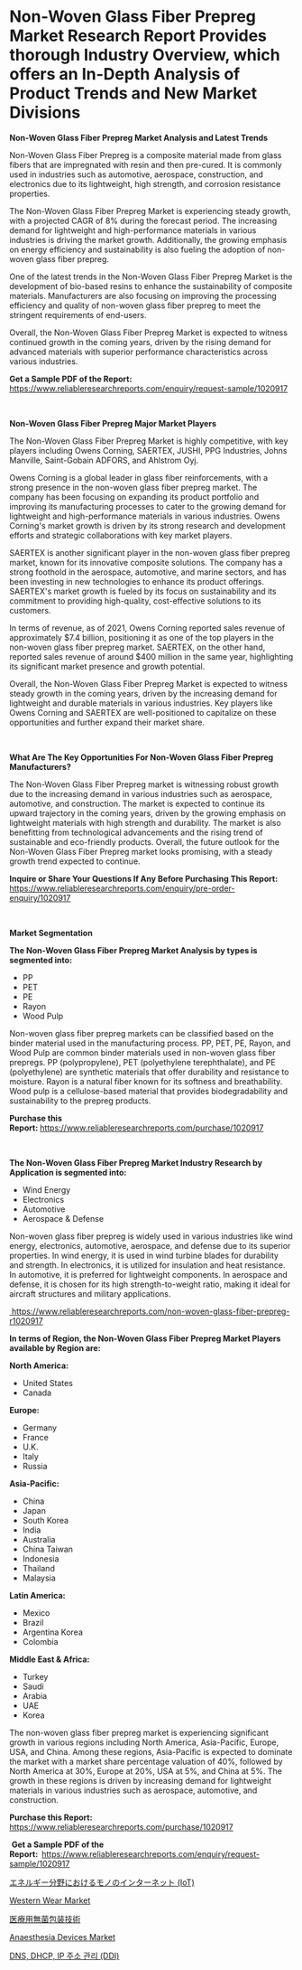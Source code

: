 <p><h1>Non-Woven Glass Fiber Prepreg Market Research Report Provides thorough Industry Overview, which offers an In-Depth Analysis of Product Trends and New Market Divisions</h1></p><p><strong>Non-Woven Glass Fiber Prepreg Market Analysis and Latest Trends</strong></p>
<p><p>Non-Woven Glass Fiber Prepreg is a composite material made from glass fibers that are impregnated with resin and then pre-cured. It is commonly used in industries such as automotive, aerospace, construction, and electronics due to its lightweight, high strength, and corrosion resistance properties.</p><p>The Non-Woven Glass Fiber Prepreg Market is experiencing steady growth, with a projected CAGR of 8% during the forecast period. The increasing demand for lightweight and high-performance materials in various industries is driving the market growth. Additionally, the growing emphasis on energy efficiency and sustainability is also fueling the adoption of non-woven glass fiber prepreg.</p><p>One of the latest trends in the Non-Woven Glass Fiber Prepreg Market is the development of bio-based resins to enhance the sustainability of composite materials. Manufacturers are also focusing on improving the processing efficiency and quality of non-woven glass fiber prepreg to meet the stringent requirements of end-users.</p><p>Overall, the Non-Woven Glass Fiber Prepreg Market is expected to witness continued growth in the coming years, driven by the rising demand for advanced materials with superior performance characteristics across various industries.</p></p>
<p><strong>Get a Sample PDF of the Report:&nbsp;</strong> <a href="https://www.reliableresearchreports.com/enquiry/request-sample/1020917">https://www.reliableresearchreports.com/enquiry/request-sample/1020917</a></p>
<p>&nbsp;</p>
<p><strong>Non-Woven Glass Fiber Prepreg Major Market Players</strong></p>
<p><p>The Non-Woven Glass Fiber Prepreg Market is highly competitive, with key players including Owens Corning, SAERTEX, JUSHI, PPG Industries, Johns Manville, Saint-Gobain ADFORS, and Ahlstrom Oyj.</p><p>Owens Corning is a global leader in glass fiber reinforcements, with a strong presence in the non-woven glass fiber prepreg market. The company has been focusing on expanding its product portfolio and improving its manufacturing processes to cater to the growing demand for lightweight and high-performance materials in various industries. Owens Corning's market growth is driven by its strong research and development efforts and strategic collaborations with key market players.</p><p>SAERTEX is another significant player in the non-woven glass fiber prepreg market, known for its innovative composite solutions. The company has a strong foothold in the aerospace, automotive, and marine sectors, and has been investing in new technologies to enhance its product offerings. SAERTEX's market growth is fueled by its focus on sustainability and its commitment to providing high-quality, cost-effective solutions to its customers.</p><p>In terms of revenue, as of 2021, Owens Corning reported sales revenue of approximately $7.4 billion, positioning it as one of the top players in the non-woven glass fiber prepreg market. SAERTEX, on the other hand, reported sales revenue of around $400 million in the same year, highlighting its significant market presence and growth potential.</p><p>Overall, the Non-Woven Glass Fiber Prepreg Market is expected to witness steady growth in the coming years, driven by the increasing demand for lightweight and durable materials in various industries. Key players like Owens Corning and SAERTEX are well-positioned to capitalize on these opportunities and further expand their market share.</p></p>
<p>&nbsp;</p>
<p><strong>What Are The Key Opportunities For Non-Woven Glass Fiber Prepreg Manufacturers?</strong></p>
<p><p>The Non-Woven Glass Fiber Prepreg market is witnessing robust growth due to the increasing demand in various industries such as aerospace, automotive, and construction. The market is expected to continue its upward trajectory in the coming years, driven by the growing emphasis on lightweight materials with high strength and durability. The market is also benefitting from technological advancements and the rising trend of sustainable and eco-friendly products. Overall, the future outlook for the Non-Woven Glass Fiber Prepreg market looks promising, with a steady growth trend expected to continue.</p></p>
<p><strong>Inquire or Share Your Questions If Any Before Purchasing This Report:</strong> <a href="https://www.reliableresearchreports.com/enquiry/pre-order-enquiry/1020917">https://www.reliableresearchreports.com/enquiry/pre-order-enquiry/1020917</a></p>
<p>&nbsp;</p>
<p><strong>Market Segmentation</strong></p>
<p><strong>The Non-Woven Glass Fiber Prepreg Market Analysis by types is segmented into:</strong></p>
<p><ul><li>PP</li><li>PET</li><li>PE</li><li>Rayon</li><li>Wood Pulp</li></ul></p>
<p><p>Non-woven glass fiber prepreg markets can be classified based on the binder material used in the manufacturing process. PP, PET, PE, Rayon, and Wood Pulp are common binder materials used in non-woven glass fiber prepregs. PP (polypropylene), PET (polyethylene terephthalate), and PE (polyethylene) are synthetic materials that offer durability and resistance to moisture. Rayon is a natural fiber known for its softness and breathability. Wood pulp is a cellulose-based material that provides biodegradability and sustainability to the prepreg products.</p></p>
<p><strong>Purchase this Report:&nbsp;</strong><a href="https://www.reliableresearchreports.com/purchase/1020917">https://www.reliableresearchreports.com/purchase/1020917</a></p>
<p>&nbsp;</p>
<p><strong>The Non-Woven Glass Fiber Prepreg Market Industry Research by Application is segmented into:</strong></p>
<p><ul><li>Wind Energy</li><li>Electronics</li><li>Automotive</li><li>Aerospace & Defense</li></ul></p>
<p><p>Non-woven glass fiber prepreg is widely used in various industries like wind energy, electronics, automotive, aerospace, and defense due to its superior properties. In wind energy, it is used in wind turbine blades for durability and strength. In electronics, it is utilized for insulation and heat resistance. In automotive, it is preferred for lightweight components. In aerospace and defense, it is chosen for its high strength-to-weight ratio, making it ideal for aircraft structures and military applications.</p></p>
<p><a href="https://www.reliableresearchreports.com/non-woven-glass-fiber-prepreg-r1020917">&nbsp;https://www.reliableresearchreports.com/non-woven-glass-fiber-prepreg-r1020917</a></p>
<p><strong>In terms of Region, the Non-Woven Glass Fiber Prepreg Market Players available by Region are:</strong></p>
<p>
    <p> <strong> North America: </strong>
        <ul>
            <li>United States</li>
            <li>Canada</li>
        </ul>
        </p> 
    <p> <strong> Europe: </strong>
        <ul>
            <li>Germany</li>
            <li>France</li>
            <li>U.K.</li>
            <li>Italy</li>
            <li>Russia</li>
        </ul>
        </p> 
    <p> <strong> Asia-Pacific: </strong>
        <ul>
            <li>China</li>
            <li>Japan</li>
            <li>South Korea</li>
            <li>India</li>
            <li>Australia</li>
            <li>China Taiwan</li>
            <li>Indonesia</li>
            <li>Thailand</li>
            <li>Malaysia</li>
        </ul>
        </p> 
    <p> <strong> Latin America: </strong>
        <ul>
            <li>Mexico</li>
            <li>Brazil</li>
            <li>Argentina Korea</li>
            <li>Colombia</li>
        </ul>
        </p> 
    <p> <strong> Middle East & Africa: </strong>
        <ul>
            <li>Turkey</li>
            <li>Saudi</li>
            <li>Arabia</li>
            <li>UAE</li>
            <li>Korea</li>
        </ul>
    </p>
    </p>
<p><p>The non-woven glass fiber prepreg market is experiencing significant growth in various regions including North America, Asia-Pacific, Europe, USA, and China. Among these regions, Asia-Pacific is expected to dominate the market with a market share percentage valuation of 40%, followed by North America at 30%, Europe at 20%, USA at 5%, and China at 5%. The growth in these regions is driven by increasing demand for lightweight materials in various industries such as aerospace, automotive, and construction.</p></p>
<p><strong>Purchase this Report: </strong><a href="https://www.reliableresearchreports.com/purchase/1020917">https://www.reliableresearchreports.com/purchase/1020917</a></p>
<p>&nbsp;<strong>Get a Sample PDF of the Report:&nbsp;&nbsp;</strong><a href="https://www.reliableresearchreports.com/enquiry/request-sample/1020917">https://www.reliableresearchreports.com/enquiry/request-sample/1020917</a></p>
<p><strong></strong></p>
<p><p><a href="https://github.com/HershelKris/Market-Research-Report-List-1/blob/main/869532787861.md">エネルギー分野におけるモノのインターネット (IoT)</a></p><p><a href="https://github.com/gladysalidde/Market-Research-Report-List-1/blob/main/western-wear-market.md">Western Wear Market</a></p><p><a href="https://github.com/CarlieShields/Market-Research-Report-List-1/blob/main/112877587860.md">医療用無菌包装技術</a></p><p><a href="https://github.com/dimitrishawkinswaynenp91rgz/Market-Research-Report-List-2/blob/main/anaesthesia-devices-market.md">Anaesthesia Devices Market</a></p><p><a href="https://github.com/apple8975768/Market-Research-Report-List-1/blob/main/675234980756.md">DNS, DHCP, IP 주소 관리 (DDI)</a></p></p>